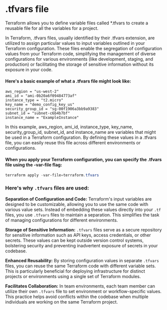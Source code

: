 # .tfvars file

Terraform allows you to define variable files called *.tfvars to create a reusable file for all the variables for a project.

In Terraform, .tfvars files, usually identified by their .tfvars extension, are utilized to assign particular values to input variables outlined in your Terraform configuration. These files enable the segregation of configuration values from your Terraform code, simplifying the management of diverse configurations for various environments (like development, staging, and production) or facilitating the storage of sensitive information without its exposure in your code.

#### Here's a basic example of what a .tfvars file might look like:
```hcl
aws_region = "us-west-2"
ami_id = "ami-0b20a6f09484773af"
instance_type = "t2.micro"
key_name = "demo_config_key_us"
security_group_id = "sg-00f1906a3bb9a9383"
subnet_id = "subnet-c6b4b7bf"
instance_name = "ExampleInstance"
```

In this example, aws_region, ami_id, instance_type,  key_name, security_group_id, subnet_id, and instance_name are variables that might be used in a Terraform configuration. By defining these values in a .tfvars file, you can easily reuse this file across different environments or configurations.

#### When you apply your Terraform configuration, you can specify the .tfvars file using the -var-file flag:
```powershell
terraform apply -var-file=terraform.tfvars
```

### Here's why `.tfvars` files are used:

**Separation of Configuration and Code:** Terraform's input variables are designed to be customizable, allowing you to use the same code with various value sets. Instead of embedding these values directly into your `.tf` files, you use `.tfvars` files to maintain a separation. This simplifies the task of managing configurations for different environments.

 **Storage of Sensitive Information:** `.tfvars` files serve as a secure repository for sensitive information such as API keys, access credentials, or other secrets. These values can be kept outside version control systems, bolstering security and preventing inadvertent exposure of secrets in your codebase.

**Enhanced Reusability:** By storing configuration values in separate `.tfvars` files, you can reuse the same Terraform code with different variable sets. This is particularly beneficial for deploying infrastructure for distinct projects or environments using a single set of Terraform modules.

**Facilitates Collaboration:** In team environments, each team member can utilize their own `.tfvars` file to set environment or workflow-specific values. This practice helps avoid conflicts within the codebase when multiple individuals are working on the same Terraform project.